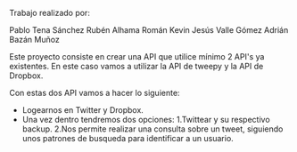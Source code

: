 Trabajo realizado por:

Pablo Tena Sánchez
Rubén Alhama Román
Kevin Jesús Valle Gómez
Adrián Bazán Muñoz

Este proyecto consiste en crear una API que utilice mínimo 2 API's ya existentes. En este caso vamos a utilizar la API 
de tweepy y la API de Dropbox.

Con estas dos API vamos a hacer lo siguiente:

  - Logearnos en Twitter y Dropbox.
  - Una vez dentro tendremos dos opciones:
                                          1.Twittear y su respectivo backup.
                                          2.Nos permite realizar una consulta sobre un tweet, siguiendo unos patrones de                                                    busqueda para identificar a un usuario.
